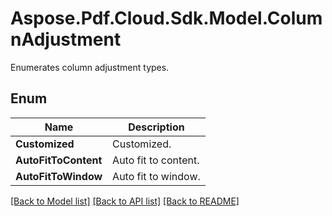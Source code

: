 ﻿# Aspose.Pdf.Cloud.Sdk.Model.ColumnAdjustment
Enumerates column adjustment types.

## Enum

 Name | Description
------------ | ------------
**Customized** | Customized.
**AutoFitToContent** | Auto fit to content.
**AutoFitToWindow** | Auto fit to window.


[[Back to Model list]](../README.md#documentation-for-models) [[Back to API list]](../README.md#documentation-for-api-endpoints) [[Back to README]](../README.md)

